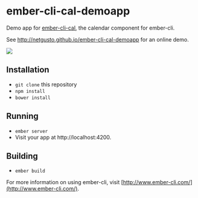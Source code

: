 # ember-cli-cal-demoapp

Demo app for [ember-cli-cal](https://github.com/netgusto/ember-cli-cal), the calendar component for ember-cli.

See <http://netgusto.github.io/ember-cli-cal-demoapp> for an online demo.

![](http://netgusto.com/images/ember-cal.png)


## Installation

* `git clone` this repository
* `npm install`
* `bower install`

## Running

* `ember server`
* Visit your app at http://localhost:4200.

## Building

* `ember build`

For more information on using ember-cli, visit [http://www.ember-cli.com/](http://www.ember-cli.com/).
